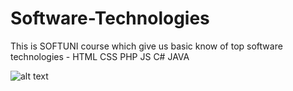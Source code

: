 # Software-Technologies
This is SOFTUNI course which give us basic know of top software technologies - HTML  CSS PHP JS C# JAVA 


![alt text](https://upload.wikimedia.org/wikipedia/commons/thumb/6/61/HTML5_logo_and_wordmark.svg/200px-HTML5_logo_and_wordmark.svg.png)
